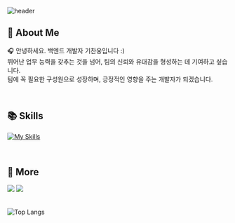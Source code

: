 ![header](https://capsule-render.vercel.app/api?type=waving&color=7E8EF1&height=200&section=header&text=Chanung's%20Github!&fontSize=35&fontAlignY=35&fontColor=f7f5f5)

## 📌 About Me
🎧 안녕하세요. 백엔드 개발자 기찬웅입니다 :)  
뛰어난 업무 능력을 갖추는 것을 넘어, 팀의 신뢰와 유대감을 형성하는 데 기여하고 싶습니다.  
팀에 꼭 필요한 구성원으로 성장하며, 긍정적인 영향을 주는 개발자가 되겠습니다.  

<br>

## 📚 Skills
[![My Skills](https://skillicons.dev/icons?i=django,react,html,aws,mysql,git,github&theme=dark)](https://skillicons.dev)

<br>

## 🔗 More
<a href="https://chanung-ki.site/" target="_blank"><img src="https://img.shields.io/badge/Portfolio-E34F26?style=flat&logo=html5&logoColor=white"/></a>
<a href="https://itchanchan.tistory.com/" target="_blank"><img src="https://img.shields.io/badge/Blog-FF4785?style=flat&logo=Tistory&logoColor=white"/></a>
<br>
<br>
<br>
![Top Langs](https://github-readme-stats.vercel.app/api/top-langs/?username=chanung-ki&langs_count=10&layout=compact&theme=dark)
<!--
![GitHub Stats](https://github-readme-stats.vercel.app/api?username=chanung-ki&show_icons=true&count_private=true&theme=tokyonight)
-->
